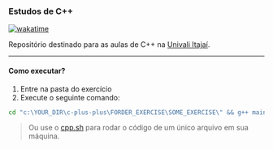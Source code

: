 ### Estudos de C++

[![wakatime](https://wakatime.com/badge/user/920a7e43-2969-4212-82ff-1b375685ff58/project/304faa01-4f74-4bc1-880b-973de80123ca.svg)](https://wakatime.com/badge/user/920a7e43-2969-4212-82ff-1b375685ff58/project/304faa01-4f74-4bc1-880b-973de80123ca)

Repositório destinado para as aulas de C++ na [Univali Itajaí](https://www.univali.br/Paginas/default.aspx).

<hr></hr>

#### Como executar?

1. Entre na pasta do exercício
2. Execute o seguinte comando:

```cmd
cd "c:\YOUR_DIR\c-plus-plus\FORDER_EXERCISE\SOME_EXERCISE\" && g++ main.cpp -o main && "c:\YOUR_DIR\c-plus-plus\FORDER_EXERCISE\SOME_EXERCISE\"main
```

> Ou use o [cpp.sh](https://cpp.sh/) para rodar o código de um único arquivo em sua máquina.
